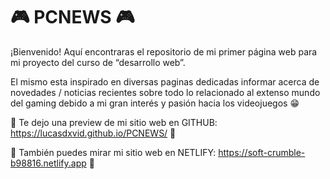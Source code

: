 # :video_game: PCNEWS :video_game:

¡Bienvenido! Aquí encontraras el repositorio de mi primer página web para mi proyecto del curso de “desarrollo web”.

El mismo esta inspirado en diversas paginas dedicadas informar acerca de novedades / noticias recientes sobre todo lo relacionado al extenso mundo del gaming debido a mi gran interés y pasión hacia los videojuegos :grin:

:frog: Te dejo una preview de mi sitio web en GITHUB: https://lucasdxvid.github.io/PCNEWS/ :frog:

:dragon_face: También puedes mirar mi sitio web en NETLIFY: https://soft-crumble-b98816.netlify.app :dragon_face:
